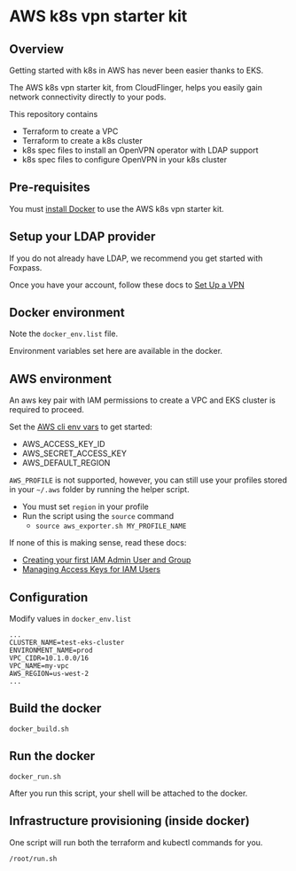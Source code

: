# AWS k8s vpn starter kit

## Overview

Getting started with k8s in AWS has never been easier thanks to EKS.

The AWS k8s vpn starter kit, from CloudFlinger, helps you easily gain network connectivity directly to your pods.

This repository contains

-   Terraform to create a VPC
-   Terraform to create a k8s cluster
-   k8s spec files to install an OpenVPN operator with LDAP support
-   k8s spec files to configure OpenVPN in your k8s cluster

## Pre-requisites

You must [install Docker](https://docs.docker.com/install/) to use the AWS k8s vpn starter kit.

## Setup your LDAP provider

If you do not already have LDAP, we recommend you get started with Foxpass.

Once you have your account, follow these docs to [Set Up a VPN](https://foxpass.readme.io/docs/set-up-a-vpn)

## Docker environment

Note the  `docker_env.list` file.

Environment variables set here are available in the docker.

## AWS environment

An aws key pair with IAM permissions to create a VPC and EKS cluster is required to proceed.

Set the [AWS cli env vars](https://docs.aws.amazon.com/cli/latest/userguide/cli-environment.html) to get started:

-   AWS_ACCESS_KEY_ID
-   AWS_SECRET_ACCESS_KEY
-   AWS_DEFAULT_REGION

`AWS_PROFILE` is not supported, however, you can still use your profiles stored in your `~/.aws` folder by running the helper script.

-   You must set `region` in your profile
-   Run the script using the `source` command
    -   ``` source aws_exporter.sh MY_PROFILE_NAME ```



If none of this is making sense, read these docs:

-   [Creating your first IAM Admin User and Group](https://docs.aws.amazon.com/IAM/latest/UserGuide/getting-started_create-admin-group.html)
-   [Managing Access Keys for IAM Users](https://docs.aws.amazon.com/IAM/latest/UserGuide/id_credentials_access-keys.html)

## Configuration

Modify values in `docker_env.list`

```
...
CLUSTER_NAME=test-eks-cluster
ENVIRONMENT_NAME=prod
VPC_CIDR=10.1.0.0/16
VPC_NAME=my-vpc
AWS_REGION=us-west-2
...
```

## Build the docker

``` docker_build.sh ```

## Run the docker

``` docker_run.sh ```

After you run this script, your shell will be attached to the docker.

## Infrastructure provisioning (inside docker)

One script will run both the terraform and kubectl commands for you.

```
/root/run.sh
```
